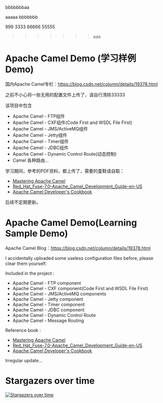 

bbbbbbbaa


aaaaa
bbbbbbb

999
3333
66666
55555
>>>>>>> aaa
# Apache Camel Demo (学习样例Demo)
国内Apache Camel专栏：https://blog.csdn.net/column/details/19378.html

之前不小心将一些无用的配置文件上传了，请自行清除33333

该项目中包含
* Apache Camel - FTP组件
* Apache Camel - CXF组件(Code First and WSDL File First)
* Apache Camel - JMS/ActiveMQ组件
* Apache Camel - Jetty组件
* Apache Camel - Timer组件
* Apache Camel - JDBC组件
* Apache Camel - Dynamic Control Route(动态控制)
* Camel 各种路由...

学习期间，参考的PDF资料，都上传了，需要的童鞋请自取：
* [Mastering Apache Camel](https://download.csdn.net/download/simba_cheng/10580138)
* [Red_Hat_Fuse-7.0-Apache_Camel_Development_Guide-en-US](https://download.csdn.net/download/simba_cheng/10575845)
* [Apache Camel Developer's Cookbook](https://download.csdn.net/download/simba_cheng/10574302)

后续不定期更新。


# Apache Camel Demo(Learning Sample Demo)
Apache Camel Blog：https://blog.csdn.net/column/details/19378.html

I accidentally uploaded some useless configuration files before, please clear them yourself.

Included in the project :
* Apache Camel - FTP component
* Apache Camel - CXF component(Code First and WSDL File First)
* Apache Camel - JMS/ActiveMQ components
* Apache Camel - Jetty component
* Apache Camel - Timer component
* Apache Camel - JDBC component
* Apache Camel - Dynamic Control Route
* Apache Camel - Message Routing

Reference book : 
* [Mastering Apache Camel](https://download.csdn.net/download/simba_cheng/10580138)
* [Red_Hat_Fuse-7.0-Apache_Camel_Development_Guide-en-US](https://download.csdn.net/download/simba_cheng/10575845)
* [Apache Camel Developer's Cookbook](https://download.csdn.net/download/simba_cheng/10574302)

Irregular update...



# Stargazers over time

[![Stargazers over time](https://starcharts.herokuapp.com/Simba-cheng/ApacheCamelDemo.svg)](https://starcharts.herokuapp.com/Simba-cheng/ApacheCamelDemo)
